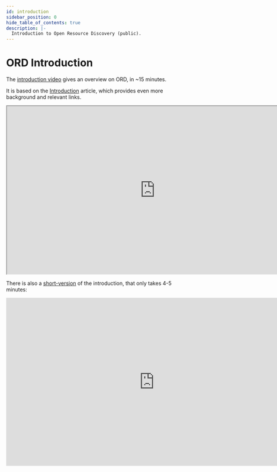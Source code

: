 ```yaml
---
id: introduction
sidebar_position: 0
hide_table_of_contents: true
description: |-
  Introduction to Open Resource Discovery (public).
---
```


# ORD Introduction

The [introduction video](https://sapvideoa35699dc5.hana.ondemand.com/?entry_id=1_01uhzhux) gives an overview on ORD, in ~15 minutes.

It is based on the [Introduction](../../introduction.mdx) article, which provides even more background and relevant links.

<iframe id="kaltura_player_34653694" src="https://cdnapisec.kaltura.com/p/1921661/sp/192166100/embedIframeJs/uiconf_id/35919811/partner_id/1921661?iframeembed=true&playerId=kaltura_player_34653694&entry_id=1_01uhzhux&wid=_1921661&flashvars[sideBarContainer.plugin]=true&flashvars[sideBarContainer.position]=left&flashvars[sideBarContainer.clickToClose]=true&flashvars[chapters.plugin]=true&flashvars[chapters.layout]=vertical&flashvars[chapters.thumbnailRotator]=false&flashvars[streamSelector.plugin]=true&flashvars[EmbedPlayer.SpinnerTarget]=videoHolder&flashvars[dualScreen.plugin]=true&flashvars[hotspots.plugin]=true" allow="autoplay *; fullscreen *; encrypted-media *" width="800" height="454"></iframe>

There is also a [short-version](https://www.youtube.com/watch?v=7Z818CdoZJg) of the introduction, that only takes 4-5 minutes:

<iframe width="800" height="454" src="https://www.youtube.com/embed/7Z818CdoZJg" title="Introducing the Open Resource Discovery protocol" frameBorder="0" allow="accelerometer; autoplay; clipboard-write; encrypted-media; gyroscope; picture-in-picture; web-share"></iframe>